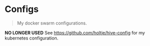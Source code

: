 # Configs

> My docker swarm configurations.

**NO LONGER USED** See <https://github.com/holtje/hive-config> for my kubernetes configuration.

